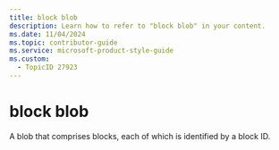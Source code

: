 ```yaml
---
title: block blob
description: Learn how to refer to "block blob" in your content.
ms.date: 11/04/2024
ms.topic: contributor-guide
ms.service: microsoft-product-style-guide
ms.custom:
  - TopicID 27923
---
```



# block blob

A blob that comprises blocks, each of which is identified by a block ID.

